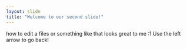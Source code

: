 ```yaml
---
layout: slide
title: "Welcome to our second slide!"
---
```

how to edit a files or something like that looks great to me :1
Use the left arrow to go back!
